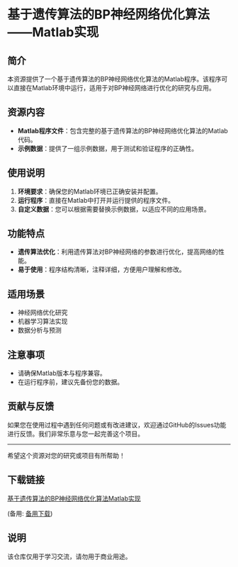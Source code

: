 # 基于遗传算法的BP神经网络优化算法——Matlab实现

## 简介

本资源提供了一个基于遗传算法的BP神经网络优化算法的Matlab程序。该程序可以直接在Matlab环境中运行，适用于对BP神经网络进行优化的研究与应用。

## 资源内容

- **Matlab程序文件**：包含完整的基于遗传算法的BP神经网络优化算法的Matlab代码。
- **示例数据**：提供了一组示例数据，用于测试和验证程序的正确性。

## 使用说明

1. **环境要求**：确保您的Matlab环境已正确安装并配置。
2. **运行程序**：直接在Matlab中打开并运行提供的程序文件。
3. **自定义数据**：您可以根据需要替换示例数据，以适应不同的应用场景。

## 功能特点

- **遗传算法优化**：利用遗传算法对BP神经网络的参数进行优化，提高网络的性能。
- **易于使用**：程序结构清晰，注释详细，方便用户理解和修改。

## 适用场景

- 神经网络优化研究
- 机器学习算法实现
- 数据分析与预测

## 注意事项

- 请确保Matlab版本与程序兼容。
- 在运行程序前，建议先备份您的数据。

## 贡献与反馈

如果您在使用过程中遇到任何问题或有改进建议，欢迎通过GitHub的Issues功能进行反馈。我们非常乐意与您一起完善这个项目。

---

希望这个资源对您的研究或项目有所帮助！

## 下载链接
[基于遗传算法的BP神经网络优化算法Matlab实现](https://pan.quark.cn/s/fe6079e69ce7) 

(备用: [备用下载](https://pan.baidu.com/s/1uknzdsbfgAFE8FuLFeLUSA?pwd=1234))

## 说明

该仓库仅用于学习交流，请勿用于商业用途。
